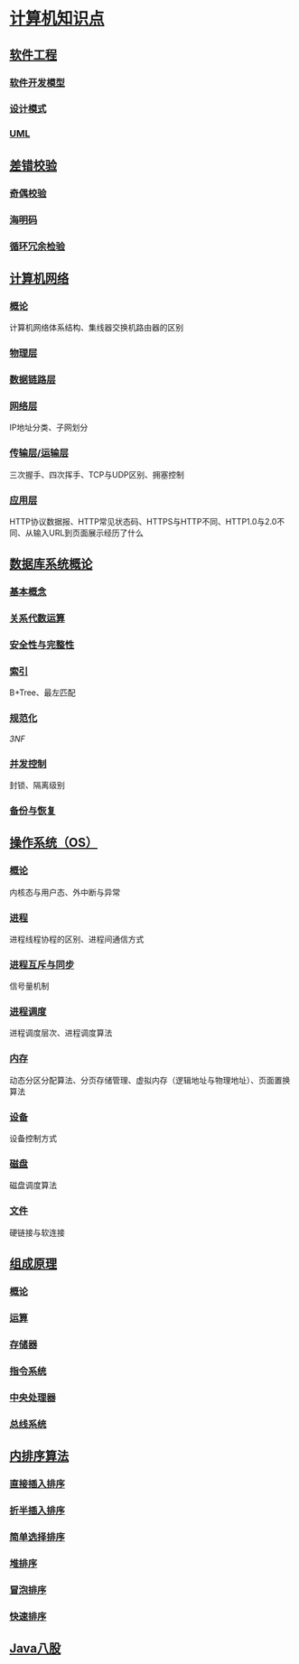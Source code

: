 <link rel="stylesheet" href="https://zhmhbest.gitee.io/hellomathematics/style/index.css">
<script src="https://zhmhbest.gitee.io/hellomathematics/style/index.js"></script>

# [计算机知识点](https://github.com/zhmhbest/HelloComputer)

## [软件工程](./SoftwareEngineering/index.html)

### [软件开发模型](./SoftwareEngineering/index.html#软件开发模型)

### [设计模式](./SoftwareEngineering/index.html#设计模式)

### [UML](./SoftwareEngineering/index.html#uml)

## [差错校验](./ErrorChecking/index.html)

### [奇偶校验](./ErrorChecking/index.html#奇偶校验)

### [海明码](./ErrorChecking/index.html#海明码hamming)

### [循环冗余检验](./ErrorChecking/index.html#循环冗余检验crc)

## [计算机网络](./Network/index.html)

### [概论](./Network/index.html#概论)

<span class='highlight'>计算机网络体系结构</span>、<span class='highlight'>集线器交换机路由器的区别</span>

### [物理层](./Network/index.html#物理层)

### [数据链路层](./Network/index.html#数据链路层)

### [网络层](./Network/index.html#网络层)

<span class='highlight'>IP地址分类</span>、<span class='highlight'>子网划分</span>

### [传输层/运输层](./Network/index.html#传输层运输层)

<span class='highlight'>三次握手</span>、<span class='highlight'>四次挥手</span>、<span class='highlight'>TCP与UDP区别</span>、<span class='highlight'>拥塞控制</span>

### [应用层](./Network/index.html#应用层)

<span class='highlight'>HTTP协议数据报</span>、<span class='highlight'>HTTP常见状态码</span>、<span class='highlight'>HTTPS与HTTP不同</span>、<span class='highlight'>HTTP1.0与2.0不同</span>、<span class='highlight'>从输入URL到页面展示经历了什么</span>

## [数据库系统概论](./DBTheory/index.html)

### [基本概念](./DBTheory/index.html#基本概念)

### [关系代数运算](./DBTheory/index.html#关系代数运算)

### [安全性与完整性](./DBTheory/index.html#安全性与完整性)

### [索引](./DBTheory/index.html#索引)

<span class='highlight'>B+Tree</span>、<span class='highlight'>最左匹配</span>

### [规范化](./DBTheory/index.html#规范化)

<span class='highlight'>*3NF*</span>

### [并发控制](./DBTheory/index.html#并发控制)

<span class='highlight'>封锁</span>、<span class='highlight'>隔离级别</span>

### [备份与恢复](./DBTheory/index.html#备份与恢复)

## [操作系统（OS）](./OS/index.html)

### [概论](./OS/index.html#概论)

<span class='highlight'>内核态与用户态</span>、<span class='highlight'>外中断与异常</span>

### [进程](./OS/index.html#进程)

<span class='highlight'>进程线程协程的区别</span>、<span class='highlight'>进程间通信方式</span>

### [进程互斥与同步](./OS/index.html#进程互斥与同步)

<span class='highlight'>信号量机制</span>

### [进程调度](./OS/index.html#进程调度)

<span class='highlight'>进程调度层次</span>、<span class='highlight'>进程调度算法</span>

### [内存](./OS/index.html#内存)

<span class='highlight'>动态分区分配算法</span>、<span class='highlight'>分页存储管理</span>、<span class='highlight'>虚拟内存（逻辑地址与物理地址）</span>、<span class='highlight'>页面置换算法</span>

### [设备](./OS/index.html#设备)

<span class='highlight'>设备控制方式</span>

### [磁盘](./OS/index.html#磁盘)

<span class='highlight'>磁盘调度算法</span>

### [文件](./OS/index.html#文件)

<span class='highlight'>硬链接与软连接</span>

## [组成原理](./Compose/index.html)

### [概论](./Compose/index.html#概论)

### [运算](./Compose/index.html#运算)

### [存储器](./Compose/index.html#存储器)

### [指令系统](./Compose/index.html#指令系统)

### [中央处理器](./Compose/index.html#中央处理器)

### [总线系统](./Compose/index.html#总线系统)

## [内排序算法](./InnerSorting/index.html)

### [直接插入排序](./InnerSorting/index.html#直接插入排序)

### [折半插入排序](./InnerSorting/index.html#折半插入排序)

### [简单选择排序](./InnerSorting/index.html#简单选择排序)

### [堆排序](./InnerSorting/index.html#堆排序)

### [冒泡排序](./InnerSorting/index.html#冒泡排序)

### [快速排序](./InnerSorting/index.html#快速排序)

## [Java八股](./StereotypedJava/index.html)
